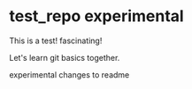 test_repo experimental
=========

This is a test! fascinating!

Let's learn git basics together.

experimental changes to readme
